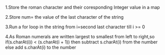 
1.Store the roman character and their coresponding Integer value in a map

2.Store num= the value of the last character of the string

3.Run a for loop in the string from  i=second last character  till i >= 0

4.As Roman numerals are written largest to smallest from left to right,so
  if(s.charAt(i)) < (s.charAt(i + 1))
    then subtract s.charAt(i) from the number
  else
     add s.charAt(i) to the number 